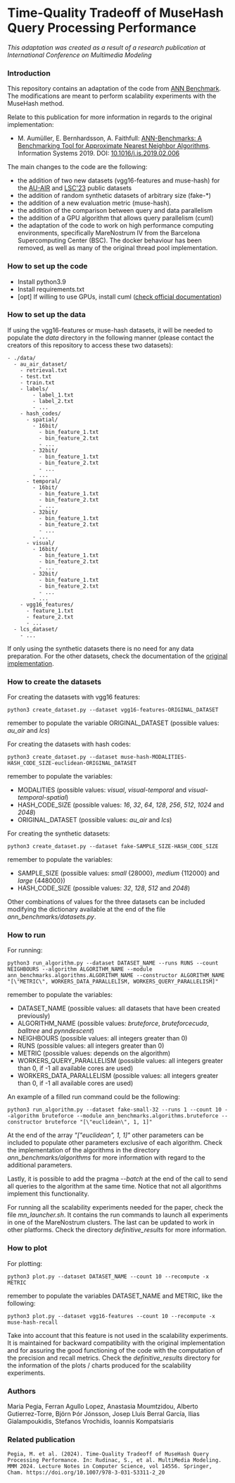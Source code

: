 # Time-Quality Tradeoff of MuseHash Query Processing Performance
_This adaptation was created as a result of a research publication at International Conference on Multimedia Modeling_

### Introduction
This repository contains an adaptation of the code from [ANN Benchmark](http://github.com/erikbern/ann-benchmarks/). The modifications are meant to perform scalability experiments with the MuseHash method.

Relate to this publication for more information in regards to the original implementation:
- M. Aumüller, E. Bernhardsson, A. Faithfull: [ANN-Benchmarks: A Benchmarking Tool for Approximate Nearest Neighbor Algorithms](https://arxiv.org/abs/1807.05614). Information Systems 2019. DOI: [10.1016/j.is.2019.02.006](https://doi.org/10.1016/j.is.2019.02.006)

The main changes to the code are the following:
- the addition of two new datasets (vgg16-features and muse-hash) for the [AU-AIR](https://bozcani.github.io/auairdataset) and [LSC'23](http://lifelogsearch.org/lsc/) public datasets
- the addition of random synthetic datasets of arbitrary size (fake-*)
- the addition of a new evaluation metric (muse-hash).
- the addition of the comparison between query and data parallelism
- the addition of a GPU algorithm that allows query parallelism (cuml)
- the adaptation of the code to work on high performance computing environments, specifically MareNostrum IV from the Barcelona Supercomputing Center (BSC). The docker behaviour has been removed, as well as many of the original thread pool implementation. 

### How to set up the code
- Install python3.9
- Install requirements.txt
- [opt] If willing to use GPUs, install cuml ([check official documentation](https://docs.rapids.ai/install#selector))

### How to set up the data
If using the vgg16-features or muse-hash datasets, it will be needed to populate the *data* directory in the following manner (please contact the creators of this repository to access these two datasets):
```
- ./data/
  - au_air_dataset/
    - retrieval.txt
    - test.txt
    - train.txt
    - labels/
        - label_1.txt
        - label_2.txt
        - ...
    - hash_codes/
      - spatial/
        - 16bit/
          - bin_feature_1.txt
          - bin_feature_2.txt
          - ...
        - 32bit/
          - bin_feature_1.txt
          - bin_feature_2.txt
          - ...
        - ...
      - temporal/
        - 16bit/
          - bin_feature_1.txt
          - bin_feature_2.txt
          - ...
        - 32bit/
          - bin_feature_1.txt
          - bin_feature_2.txt
          - ...
        - ...
      - visual/
        - 16bit/
          - bin_feature_1.txt
          - bin_feature_2.txt
          - ...
        - 32bit/
          - bin_feature_1.txt
          - bin_feature_2.txt
          - ...
        - ...
    - vgg16_features/
      - feature_1.txt
      - feature_2.txt
      - ...
  - lcs_dataset/
    - ...
```

If only using the synthetic datasets there is no need for any data preparation. For the other datasets, check the documentation of the [original implementation]((http://github.com/erikbern/ann-benchmarks/)).

### How to create the datasets
For creating the datasets with vgg16 features:
```
python3 create_dataset.py --dataset vgg16-features-ORIGINAL_DATASET
```
remember to populate the variable ORIGINAL_DATASET (possible values: *au_air* and *lcs*)

For creating the datasets with hash codes:
```
python3 create_dataset.py --dataset muse-hash-MODALITIES-HASH_CODE_SIZE-euclidean-ORIGINAL_DATASET
```
remember to populate the variables:
- MODALITIES (possible values: *visual*, *visual-temporal* and *visual-temporal-spatial*)
- HASH_CODE_SIZE (possible values: *16*, *32*, *64*, *128*, *256*, *512*, *1024* and *2048*)
- ORIGINAL_DATASET (possible values: *au_air* and *lcs*)

For creating the synthetic datasets:
```
python3 create_dataset.py --dataset fake-SAMPLE_SIZE-HASH_CODE_SIZE
```
remember to populate the variables:
- SAMPLE_SIZE (possible values: *small* {28000}, *medium* {112000} and *large* {448000})
- HASH_CODE_SIZE (possible values: *32*, *128*, *512* and *2048*)

Other combinations of values for the three datasets can be included modifying the dictionary available at the end of the file *ann_benchmarks/datasets.py*.

### How to run
For running:
```
python3 run_algorithm.py --dataset DATASET_NAME --runs RUNS --count NEIGHBOURS --algorithm ALGORITHM_NAME --module ann_benchmarks.algorithms.ALGORITHM_NAME --constructor ALGORITHM_NAME "[\"METRIC\", WORKERS_DATA_PARALLELISM, WORKERS_QUERY_PARALLELISM]"
```
remember to populate the variables:
- DATASET_NAME (possible values: all datasets that have been created previously)
- ALGORITHM_NAME (possible values: *bruteforce*, *bruteforcecuda*, *balltree* and *pynndescent*)
- NEIGHBOURS (possible values: all integers greater than 0)
- RUNS (possible values: all integers greater than 0)
- METRIC (possible values: depends on the algorithm)
- WORKERS_QUERY_PARALLELISM (possible values: all integers greater than 0, if -1 all available cores are used)
- WORKERS_DATA_PARALLELISM (possible values: all integers greater than 0, if -1 all available cores are used)

An example of a filled run command could be the following:
```
python3 run_algorithm.py --dataset fake-small-32 --runs 1 --count 10 --algorithm bruteforce --module ann_benchmarks.algorithms.bruteforce --constructor bruteforce "[\"euclidean\", 1, 1]"
```

At the end of the array *"[\"euclidean\", 1, 1]"* other parameters can be included to populate other parameters exclusive of each algorithm. Check the implementation of the algorithms in the directory *ann_benchmarks/algorithms* for more information with regard to the additional parameters.

Lastly, it is possible to add the pragma *--batch* at the end of the call to send all queries to the algorithm at the same time. Notice that not all algorithms implement this functionality.

For running all the scalability experiments needed for the paper, check the file *mn_launcher.sh*. It contains the run commands to launch all experiments in one of the MareNostrum clusters. The last can be updated to work in other platforms. Check the directory *definitive_results* for more information.

### How to plot
For plotting:
```
python3 plot.py --dataset DATASET_NAME --count 10 --recompute -x METRIC
```
remember to populate the variables DATASET_NAME and METRIC, like the following:
```
python3 plot.py --dataset vgg16-features --count 10 --recompute -x muse-hash-recall
```

Take into account that this feature is not used in the scalability experiments. It is maintained for backward compatibility with the original implementation and for assuring the good functioning of the code with the computation of the precision and recall metrics. Check the *definitive_results* directory for the information of the plots / charts produced for the scalability experiments.

### Authors
Maria Pegia, Ferran Agullo Lopez, Anastasia Moumtzidou, Alberto Gutierrez-Torre, Björn Þór Jónsson, Josep Lluís Berral García, Ilias Gialampoukidis, Stefanos Vrochidis, Ioannis Kompatsiaris

### Related publication
```
Pegia, M. et al. (2024). Time-Quality Tradeoff of MuseHash Query Processing Performance. In: Rudinac, S., et al. MultiMedia Modeling. MMM 2024. Lecture Notes in Computer Science, vol 14556. Springer, Cham. https://doi.org/10.1007/978-3-031-53311-2_20
```
